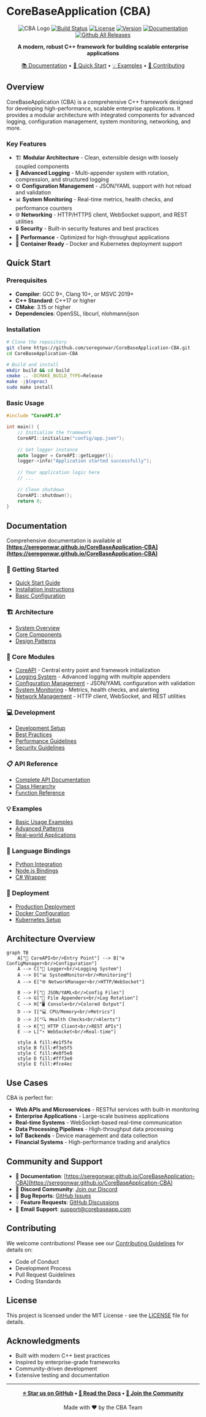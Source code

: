 # CoreBaseApplication (CBA)

<div align="center">

![CBA Logo](https://img.shields.io/badge/CBA-CoreBaseApplication-blue?style=for-the-badge)
[![Build Status](https://img.shields.io/github/actions/workflow/status/seregonwar/CoreBaseApplication-CBA/ci.yml?branch=main&style=flat-square)](https://github.com/seregonwar/CoreBaseApplication-CBA/actions)
[![License](https://img.shields.io/github/license/seregonwar/CoreBaseApplication-CBA?style=flat-square)](LICENSE)
[![Version](https://img.shields.io/github/v/release/seregonwar/CoreBaseApplication-CBA?style=flat-square)](https://github.com/seregonwar/CoreBaseApplication-CBA/releases)
[![Documentation](https://img.shields.io/badge/docs-available-brightgreen?style=flat-square)](https://seregonwar.github.io/CoreBaseApplication-CBA)
[![Github All Releases](https://img.shields.io/github/downloads/seregonwar/CoreBaseApplication/total.svg)]()

**A modern, robust C++ framework for building scalable enterprise applications**

[📚 Documentation](https://seregonwar.github.io/CoreBaseApplication-CBA) • [🚀 Quick Start](#quick-start) • [💡 Examples](docs/examples/) • [🤝 Contributing](#contributing)

</div>

## Overview

CoreBaseApplication (CBA) is a comprehensive C++ framework designed for developing high-performance, scalable enterprise applications. It provides a modular architecture with integrated components for advanced logging, configuration management, system monitoring, networking, and more.

### Key Features

- 🏗️ **Modular Architecture** - Clean, extensible design with loosely coupled components
- 📝 **Advanced Logging** - Multi-appender system with rotation, compression, and structured logging
- ⚙️ **Configuration Management** - JSON/YAML support with hot reload and validation
- 📊 **System Monitoring** - Real-time metrics, health checks, and performance counters
- 🌐 **Networking** - HTTP/HTTPS client, WebSocket support, and REST utilities
- 🔒 **Security** - Built-in security features and best practices
- 🚀 **Performance** - Optimized for high-throughput applications
- 🐳 **Container Ready** - Docker and Kubernetes deployment support

## Quick Start

### Prerequisites

- **Compiler**: GCC 9+, Clang 10+, or MSVC 2019+
- **C++ Standard**: C++17 or higher
- **CMake**: 3.15 or higher
- **Dependencies**: OpenSSL, libcurl, nlohmann/json

### Installation

```bash
# Clone the repository
git clone https://github.com/seregonwar/CoreBaseApplication-CBA.git
cd CoreBaseApplication-CBA

# Build and install
mkdir build && cd build
cmake .. -DCMAKE_BUILD_TYPE=Release
make -j$(nproc)
sudo make install
```

### Basic Usage

```cpp
#include "CoreAPI.h"

int main() {
    // Initialize the framework
    CoreAPI::initialize("config/app.json");
    
    // Get logger instance
    auto logger = CoreAPI::getLogger();
    logger->info("Application started successfully");
    
    // Your application logic here
    // ...
    
    // Clean shutdown
    CoreAPI::shutdown();
    return 0;
}
```

## Documentation

Comprehensive documentation is available at **[https://seregonwar.github.io/CoreBaseApplication-CBA](https://seregonwar.github.io/CoreBaseApplication-CBA)**

### 📖 Getting Started
- [Quick Start Guide](docs/getting-started/quick-start.md)
- [Installation Instructions](docs/getting-started/installation.md)
- [Basic Configuration](docs/getting-started/configuration.md)

### 🏗️ Architecture
- [System Overview](docs/architecture/overview.md)
- [Core Components](docs/architecture/components.md)
- [Design Patterns](docs/architecture/patterns.md)

### 🔧 Core Modules
- [CoreAPI](docs/modules/core-api.md) - Central entry point and framework initialization
- [Logging System](docs/modules/logging.md) - Advanced logging with multiple appenders
- [Configuration Management](docs/modules/configuration.md) - JSON/YAML configuration with validation
- [System Monitoring](docs/modules/monitoring.md) - Metrics, health checks, and alerting
- [Network Management](docs/modules/networking.md) - HTTP client, WebSocket, and REST utilities

### 💻 Development
- [Development Setup](docs/development/setup.md)
- [Best Practices](docs/development/best-practices.md)
- [Performance Guidelines](docs/development/performance.md)
- [Security Guidelines](docs/development/security.md)

### 📋 API Reference
- [Complete API Documentation](docs/api/reference.md)
- [Class Hierarchy](docs/api/classes.md)
- [Function Reference](docs/api/functions.md)

### 💡 Examples
- [Basic Usage Examples](docs/examples/basic-usage.md)
- [Advanced Patterns](docs/examples/advanced-usage.md)
- [Real-world Applications](docs/examples/applications.md)

### 🔗 Language Bindings
- [Python Integration](docs/bindings/python.md)
- [Node.js Bindings](docs/bindings/nodejs.md)
- [C# Wrapper](docs/bindings/csharp.md)

### 🚀 Deployment
- [Production Deployment](docs/deployment/production.md)
- [Docker Configuration](docs/deployment/docker.md)
- [Kubernetes Setup](docs/deployment/kubernetes.md)

## Architecture Overview

```mermaid
graph TB
    A["🚀 CoreAPI<br/>Entry Point"] --> B["⚙️ ConfigManager<br/>Configuration"]
    A --> C["📝 Logger<br/>Logging System"]
    A --> D["📊 SystemMonitor<br/>Monitoring"]
    A --> E["🌐 NetworkManager<br/>HTTP/WebSocket"]
    
    B --> F["📄 JSON/YAML<br/>Config Files"]
    C --> G["📁 File Appenders<br/>Log Rotation"]
    C --> H["🖥️ Console<br/>Colored Output"]
    D --> I["💻 CPU/Memory<br/>Metrics"]
    D --> J["🔍 Health Checks<br/>Alerts"]
    E --> K["🔗 HTTP Client<br/>REST APIs"]
    E --> L["⚡ WebSocket<br/>Real-time"]
    
    style A fill:#e1f5fe
    style B fill:#f3e5f5
    style C fill:#e8f5e8
    style D fill:#fff3e0
    style E fill:#fce4ec
```

## Use Cases

CBA is perfect for:

- **Web APIs and Microservices** - RESTful services with built-in monitoring
- **Enterprise Applications** - Large-scale business applications
- **Real-time Systems** - WebSocket-based real-time communication
- **Data Processing Pipelines** - High-throughput data processing
- **IoT Backends** - Device management and data collection
- **Financial Systems** - High-performance trading and analytics

## Community and Support

- 📖 **Documentation**: [https://seregonwar.github.io/CoreBaseApplication-CBA](https://seregonwar.github.io/CoreBaseApplication-CBA)
- 💬 **Discord Community**: [Join our Discord](https://discord.gg/cba-community)
- 🐛 **Bug Reports**: [GitHub Issues](https://github.com/seregonwar/CoreBaseApplication-CBA/issues)
- 💡 **Feature Requests**: [GitHub Discussions](https://github.com/seregonwar/CoreBaseApplication-CBA/discussions)
- 📧 **Email Support**: support@corebaseapp.com

## Contributing

We welcome contributions! Please see our [Contributing Guidelines](CONTRIBUTING.md) for details on:

- Code of Conduct
- Development Process
- Pull Request Guidelines
- Coding Standards

## License

This project is licensed under the MIT License - see the [LICENSE](LICENSE) file for details.

## Acknowledgments

- Built with modern C++ best practices
- Inspired by enterprise-grade frameworks
- Community-driven development
- Extensive testing and documentation

---

<div align="center">

**[⭐ Star us on GitHub](https://github.com/seregonwar/CoreBaseApplication-CBA) • [📖 Read the Docs](https://seregonwar.github.io/CoreBaseApplication-CBA) • [🤝 Join the Community](https://discord.gg/cba-community)**

Made with ❤️ by the CBA Team

</div>
